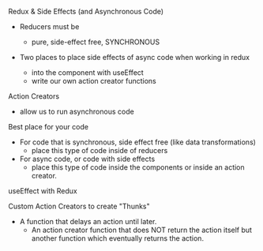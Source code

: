 Redux & Side Effects (and Asynchronous Code)

- Reducers must be 
  - pure, side-effect free, SYNCHRONOUS

- Two places to place side effects of async code when working in redux 
  - into the component with useEffect
  - write our own action creator functions 

Action Creators 
- allow us to run asynchronous code 

Best place for your code 
- For code that is synchronous, side effect free (like data transformations)
  - place this type of code inside of reducers 
- For async code, or code with side effects 
  - place this type of code inside the components or inside an action creator.

useEffect with Redux

Custom Action Creators to create "Thunks"
- A function that delays an action until later.
  - An action creator function that does NOT return the action itself but another function which eventually returns the action. 